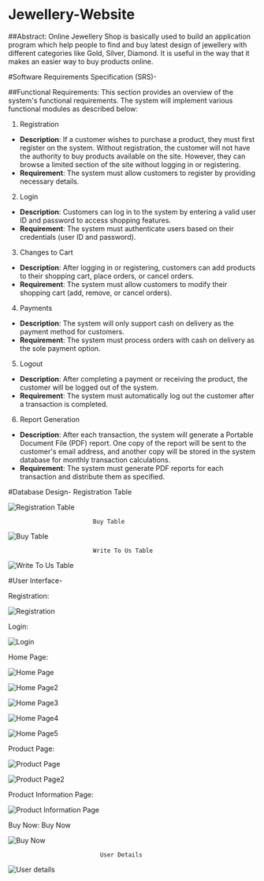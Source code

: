 # Jewellery-Website

##Abstract:
Online Jewellery Shop is basically used to build an application program which help people to find and buy latest design of jewellery with different categories like Gold, Silver, Diamond. It is useful in the way that it makes an easier way to buy products online.

#Software Requirements Specification (SRS)-

##Functional Requirements:
This section provides an overview of the system's functional requirements. The system will implement various functional modules as described below:

1. Registration
- **Description**: If a customer wishes to purchase a product, they must first register on the system. Without registration, the customer will not have the authority to buy products available on the site. However, they can browse a limited section of the site without logging in or registering.
- **Requirement**: The system must allow customers to register by providing necessary details.

2. Login
- **Description**: Customers can log in to the system by entering a valid user ID and password to access shopping features.
- **Requirement**: The system must authenticate users based on their credentials (user ID and password).

3. Changes to Cart
- **Description**: After logging in or registering, customers can add products to their shopping cart, place orders, or cancel orders.
- **Requirement**: The system must allow customers to modify their shopping cart (add, remove, or cancel orders).

4. Payments
- **Description**: The system will only support cash on delivery as the payment method for customers.
- **Requirement**: The system must process orders with cash on delivery as the sole payment option.

5. Logout
- **Description**: After completing a payment or receiving the product, the customer will be logged out of the system.
- **Requirement**: The system must automatically log out the customer after a transaction is completed.

6. Report Generation
- **Description**: After each transaction, the system will generate a Portable Document File (PDF) report. One copy of the report will be sent to the customer's email address, and another copy will be stored in the system database for monthly transaction calculations.
- **Requirement**: The system must generate PDF reports for each transaction and distribute them as specified.

#Database Design-
                            Registration Table
                            
![Registration Table](https://github.com/user-attachments/assets/b5b2335c-7050-419e-a905-3656a32f6fc6)


                            Buy Table    
                            
![Buy Table](https://github.com/user-attachments/assets/a908dded-dab7-4284-a0cc-56059f082ae9)


                            Write To Us Table

![Write To Us Table](https://github.com/user-attachments/assets/b386b62c-7b61-4983-9a78-c5afa98ef37e)


#User Interface-

Registration:

![Registration](https://github.com/user-attachments/assets/66d3f143-ffdc-4adb-b558-6091d3c53c71)


Login:

![Login](https://github.com/user-attachments/assets/500ea477-7f28-4dab-b36b-5343ee906899)


Home Page:

![Home Page](https://github.com/user-attachments/assets/73ced1bf-6054-4533-87f0-e59d77ef35ce)

![Home Page2](https://github.com/user-attachments/assets/71af3ea6-4122-41c2-8c3c-5f2fcb47d2b9)

![Home Page3](https://github.com/user-attachments/assets/db8605e3-6b07-420b-907f-77f34f0cec63)

![Home Page4](https://github.com/user-attachments/assets/5798a3fb-a9a7-4cc1-b085-14ecaca88269)

![Home Page5](https://github.com/user-attachments/assets/fc6747d2-2ab7-4329-b250-50aad82af91b)


Product Page:

![Product Page](https://github.com/user-attachments/assets/d0354876-ddfd-4a8c-9287-b96f6e2d5c48)

![Product Page2](https://github.com/user-attachments/assets/f6239054-0741-4331-a515-aa33b8d3309d)


Product Information Page:

![Product Information Page](https://github.com/user-attachments/assets/9c23a56f-e0a3-43b7-b36a-f5351577a4b0)


Buy Now:
                              Buy Now
                              
![Buy Now](https://github.com/user-attachments/assets/44858b17-1a96-4dfb-9997-e447c3283400)

                              User Details
                              
![User details](https://github.com/user-attachments/assets/e3bab48d-ff30-4269-be18-a737ef3264c4)















